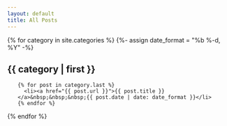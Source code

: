 ```yaml
---
layout: default
title: All Posts
---
```



{% for category in site.categories %}
{%- assign date_format = "%b %-d, %Y" -%}
<h2>{{ category | first }} </h2>

<ul>

    {% for post in category.last %}
      <li><a href="{{ post.url }}">{{ post.title }}</a>&nbsp;&nbsp;&nbsp;{{ post.date | date: date_format }}</li>
    {% endfor %}

</ul>

{% endfor %}